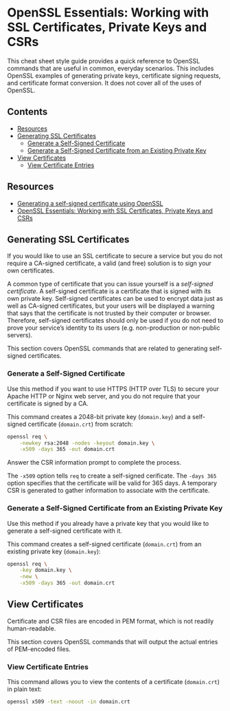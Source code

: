 # OpenSSL Essentials: Working with SSL Certificates, Private Keys and CSRs <!-- omit in toc -->

This cheat sheet style guide provides a quick reference to OpenSSL commands that are useful in common, everyday scenarios. This includes OpenSSL examples of generating private keys, certificate signing requests, and certificate format conversion. It does not cover all of the uses of OpenSSL.

## Contents <!-- omit in toc -->

- [Resources](#resources)
- [Generating SSL Certificates](#generating-ssl-certificates)
	- [Generate a Self-Signed Certificate](#generate-a-self-signed-certificate)
	- [Generate a Self-Signed Certificate from an Existing Private Key](#generate-a-self-signed-certificate-from-an-existing-private-key)
- [View Certificates](#view-certificates)
	- [View Certificate Entries](#view-certificate-entries)

## Resources

- [Generating a self-signed certificate using OpenSSL](https://www.ibm.com/support/knowledgecenter/SSMNED_5.0.0/com.ibm.apic.cmc.doc/task_apionprem_gernerate_self_signed_openSSL.html)
- [OpenSSL Essentials: Working with SSL Certificates, Private Keys and CSRs](https://www.digitalocean.com/community/tutorials/openssl-essentials-working-with-ssl-certificates-private-keys-and-csrs)

## Generating SSL Certificates

If you would like to use an SSL certificate to secure a service but you do not require a CA-signed certificate, a valid (and free) solution is to sign your own certificates.

A common type of certificate that you can issue yourself is a _self-signed certificate_. A self-signed certificate is a certificate that is signed with its own private key. Self-signed certificates can be used to encrypt data just as well as CA-signed certificates, but your users will be displayed a warning that says that the certificate is not trusted by their computer or browser. Therefore, self-signed certificates should only be used if you do not need to prove your service’s identity to its users (e.g. non-production or non-public servers).

This section covers OpenSSL commands that are related to generating self-signed certificates.

### Generate a Self-Signed Certificate

Use this method if you want to use HTTPS (HTTP over TLS) to secure your Apache HTTP or Nginx web server, and you do not require that your certificate is signed by a CA.

This command creates a 2048-bit private key (`domain.key`) and a self-signed certificate (`domain.crt`) from scratch:

```sh
openssl req \
	-newkey rsa:2048 -nodes -keyout domain.key \
	-x509 -days 365 -out domain.crt
```

Answer the CSR information prompt to complete the process.

The `-x509` option tells `req` to create a self-signed cerificate. The `-days 365` option specifies that the certificate will be valid for 365 days. A temporary CSR is generated to gather information to associate with the certificate.

### Generate a Self-Signed Certificate from an Existing Private Key

Use this method if you already have a private key that you would like to generate a self-signed certificate with it.

This command creates a self-signed certificate (`domain.crt`) from an existing private key (`domain.key`):

```sh
openssl req \
	-key domain.key \
	-new \
	-x509 -days 365 -out domain.crt
```

## View Certificates

Certificate and CSR files are encoded in PEM format, which is not readily human-readable.

This section covers OpenSSL commands that will output the actual entries of PEM-encoded files.

### View Certificate Entries

This command allows you to view the contents of a certificate (`domain.crt`) in plain text:

```sh
openssl x509 -text -noout -in domain.crt
```
